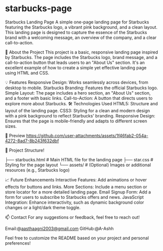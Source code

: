 # starbucks-page
Starbucks Landing Page
A simple one-page landing page for Starbucks featuring the Starbucks logo, a vibrant pink background, and a clean layout. This landing page is designed to capture the essence of the Starbucks brand with a welcoming message, an overview of the company, and a clear call-to-action.

🚀 About the Project
This project is a basic, responsive landing page inspired by Starbucks. The page includes the Starbucks logo, brand message, and a call-to-action button that leads users to an "About Us" section. It's an excellent example of how to create a simple yet effective landing page using HTML and CSS.

💡 Features
Responsive Design: Works seamlessly across devices, from desktop to mobile.
Starbucks Branding: Features the official Starbucks logo.
Simple Layout: The page includes a hero section, an "About Us" section, and a footer with basic links.
Call-to-Action: A button that directs users to explore more about Starbucks.
🛠️ Technologies Used
HTML5: Structure and layout of the landing page.
CSS3: Styling for a clean and modern design with a pink background to reflect Starbucks' branding.
Responsive Design: Ensures that the page is mobile-friendly and adapts to different screen sizes.

📸 Preview
https://github.com/user-attachments/assets/1f46fab2-054a-4272-8ad7-8b243f632dbf

📂 Project Structure!

├── starbucks.html       # Main HTML file for the landing page
├── star.css             # Styling for the page layout
└── assets/              # (Optional) Images or additional resources (e.g., Starbucks logo)

📈 Future Enhancements
Interactive Features: Add animations or hover effects for buttons and links.
More Sections: Include a menu section or store locator for a more detailed landing page.
Email Signup Form: Add a form for users to subscribe to Starbucks offers and news.
JavaScript Integration: Enhance interactivity, such as dynamic background color changes or a light/dark theme toggle.

📫 Contact
For any suggestions or feedback, feel free to reach out!

Email:@aasthaagni2003@gmail.com
GitHub:@A-Ashh

Feel free to customize the README based on your project and personal preferences!
